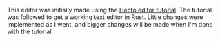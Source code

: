 This editor was initially made using the [Hecto editor tutorial](https://www.flenker.blog/hecto). The tutorial was followed to get a working text editor in Rust. Little changes were implemented as I went, and bigger changes will be made when I'm done with the tutorial.